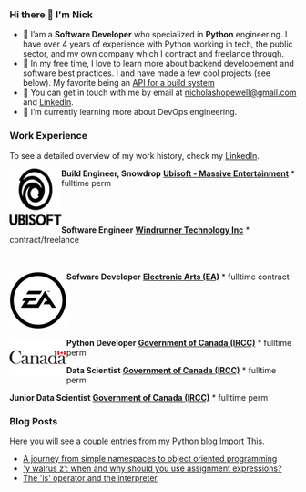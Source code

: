 ### Hi there 👋 I'm Nick

- 🐍 I’am a **Software Developer** who specialized in **Python** engineering. I have over 4 years of experience with Python working in tech, the public sector, and my own company which I contract and freelance through.
- 🔭 In my free time, I love to learn more about backend developement and software best practices. I and have made a few cool projects (see below). My favorite being an [API for a build system](https://github.com/NHopewell/diskspace-monitor-CRUD)
- 💬 You can get in touch with me by email at [nicholashopewell@gmail.com](mailto:nicholashopewell@gmail.com) and [LinkedIn](https://www.linkedin.com/in/nick-hopewell/).
- 🌱 I’m currently learning more about DevOps engineering.

### Work Experience

To see a detailed overview of my work history, check my [LinkedIn](https://www.linkedin.com/in/nick-hopewell/).

[<img align="left" height="100px" width="91px" alt="massive" src="employer_images/Ubisoft_logo.png">](https://www.massive.se/games/)

**Build Engineer, Snowdrop**
[**Ubisoft - Massive Entertainment**](https://www.massive.se/games/) \* fulltime perm
<br/>
<br/>  
<br/>

**Software Engineer**
[**Windrunner Technology Inc**](https://www.linkedin.com/company/78842977/) \* contract/freelance
<br/>  
<br/>

[<img align="left" height="100px" width="100px" alt="EA" src="employer_images/EA_logo_Electronic_Arts.png">](https://www.ea.com/)

**Sofware Developer**
[**Electronic Arts (EA)**](https://www.ea.com/) \* fulltime contract
<br/>  
<br/>
<br/>  
<br/>

[<img align="left" height="68px" width="100px" alt="gov" src="employer_images/Government-of-Canada-logo.png">](https://www.canada.ca/en/immigration-refugees-citizenship.html)

**Python Developer**
[**Government of Canada (IRCC)**](https://www.canada.ca/en/immigration-refugees-citizenship.html) \* fulltime perm
<br/>

**Data Scientist**
[**Government of Canada (IRCC)**](https://www.canada.ca/en/immigration-refugees-citizenship.html) \* fulltime perm
<br/>

**Junior Data Scientist**
[**Government of Canada (IRCC)**](https://www.canada.ca/en/immigration-refugees-citizenship.html) \* fulltime perm

### Blog Posts

Here you will see a couple entries from my Python blog [Import This](https://nicholashopewell.com/import-this/).

<!-- BLOG_START -->

- [A journey from simple namespaces to object oriented programming](https://nicholashopewell.com/import-this/2021/02/17/from-simple-namespaces-to-oop.html)
- ['y walrus z': when and why should you use assignment expressions?](https://nicholashopewell.com/import-this/2021/02/15/when-and-how-to-use-assignment-expressions.html)
- [The 'is' operator and the interpreter](https://nicholashopewell.com/import-this/2021/02/11/the-is-operator.html)
<!-- BLOG_END -->
